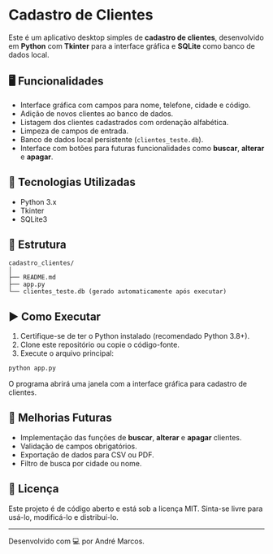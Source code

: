 # Cadastro de Clientes

Este é um aplicativo desktop simples de **cadastro de clientes**, desenvolvido em **Python** com **Tkinter** para a interface gráfica e **SQLite** como banco de dados local.

## 🖥️ Funcionalidades

- Interface gráfica com campos para nome, telefone, cidade e código.
- Adição de novos clientes ao banco de dados.
- Listagem dos clientes cadastrados com ordenação alfabética.
- Limpeza de campos de entrada.
- Banco de dados local persistente (`clientes_teste.db`).
- Interface com botões para futuras funcionalidades como **buscar**, **alterar** e **apagar**.

## 🧰 Tecnologias Utilizadas

- Python 3.x
- Tkinter
- SQLite3

## 📁 Estrutura

```
cadastro_clientes/
│
├── README.md
├── app.py
└── clientes_teste.db (gerado automaticamente após executar)
```

## ▶️ Como Executar

1. Certifique-se de ter o Python instalado (recomendado Python 3.8+).
2. Clone este repositório ou copie o código-fonte.
3. Execute o arquivo principal:

```bash
python app.py
```

O programa abrirá uma janela com a interface gráfica para cadastro de clientes.

## 🔧 Melhorias Futuras

- Implementação das funções de **buscar**, **alterar** e **apagar** clientes.
- Validação de campos obrigatórios.
- Exportação de dados para CSV ou PDF.
- Filtro de busca por cidade ou nome.


## 📄 Licença

Este projeto é de código aberto e está sob a licença MIT. Sinta-se livre para usá-lo, modificá-lo e distribuí-lo.

---

Desenvolvido com 💻 por André Marcos.